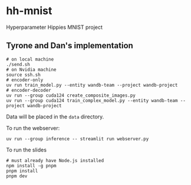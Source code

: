 # hh-mnist
Hyperparameter Hippies MNIST project


## Tyrone and Dan's implementation

```
# on local machine
./send.sh
# on Nvidia machine
source ssh.sh
# encoder-only
uv run train_model.py --entity wandb-team --project wandb-project
# encoder-decoder
uv run --group cuda124 create_composite_images.py
uv run --group cuda124 train_complex_model.py --entity wandb-team --project wandb-project
```

Data will be placed in the `data` directory.

To run the webserver:

```
uv run --group inference -- streamlit run webserver.py
```

To run the slides

```
# must already have Node.js installed
npm install -g pnpm 
pnpm install
pnpm dev
```